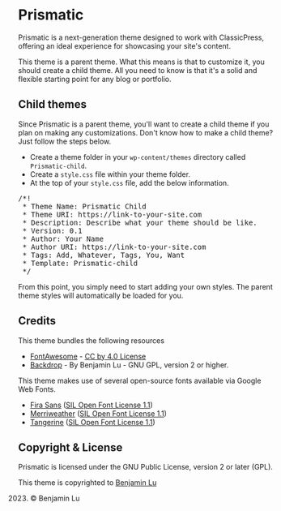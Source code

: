 # Prismatic
Prismatic is a next-generation theme designed to work with ClassicPress, offering an ideal experience for showcasing your site's content.

This theme is a parent theme. What this means is that to customize it, you should create a child theme. All you need to know is that it's a solid and flexible starting point for any blog or portfolio.

## Child themes
Since Prismatic is a parent theme, you'll want to create a child theme if you plan on making any customizations. Don't know how to make a child theme? Just follow the steps below.

* Create a theme folder in your `wp-content/themes` directory called `Prismatic-child`.
* Create a `style.css` file within your theme folder.
* At the top of your `style.css` file, add the below information.

<pre>
/*!
 * Theme Name: Prismatic Child
 * Theme URI: https://link-to-your-site.com
 * Description: Describe what your theme should be like.
 * Version: 0.1
 * Author: Your Name
 * Author URI: https://link-to-your-site.com
 * Tags: Add, Whatever, Tags, You, Want
 * Template: Prismatic-child
 */
</pre>

From this point, you simply need to start adding your own styles. The parent theme styles will automatically be loaded for you.

## Credits
This theme bundles the following resources
* [FontAwesome](https://fontawesome.com) - [CC by 4.0 License](https://creativecommons.org/licenses/by/4.0)
* [Backdrop](https://github.com/backdrop-dev) - By Benjamin Lu - GNU  GPL, version 2 or higher.

This theme makes use of several open-source fonts available via Google Web Fonts.

* [Fira Sans](https://fonts.google.com/specimen/Fira+Sans) ([SIL Open Font License 1.1](http://scripts.sil.org/OFL))
* [Merriweather](https://fonts.google.com/specimen/Merriweather) ([SIL Open Font License 1.1](http://scripts.sil.org/OFL))
* [Tangerine](https://fonts.google.com/specimen/Tangerine) ([SIL Open Font License 1.1](http://scripts.sil.org/OFL))

## Copyright & License
Prismatic is licensed under the GNU Public License, version 2 or  later (GPL).

This theme is copyrighted to [Benjamin Lu](https://benjlu.com)

2023. © Benjamin Lu